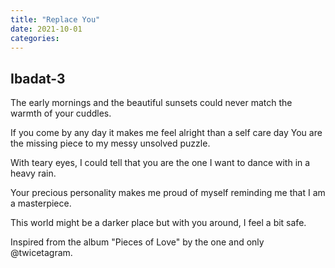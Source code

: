 ```yaml
---
title: "Replace You"
date: 2021-10-01
categories:
---
```



## Ibadat-3
The early mornings and the beautiful sunsets 
could never match the warmth
of your cuddles.

If you come by any day it makes me
feel alright than a self care day
You are the missing piece to my messy
unsolved puzzle.

With teary eyes, I could tell that
you are the one I want to dance with
in a heavy rain.

Your precious personality makes me 
proud of myself reminding me that
I am a masterpiece.

This world might be a darker place
but with you around,
I feel a bit safe.


Inspired from the album "Pieces of Love" by the one and only @twicetagram.
